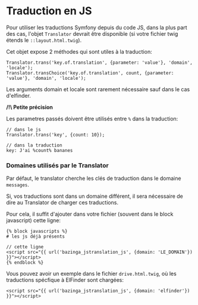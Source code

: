 # Traduction en JS

Pour utiliser les traductions Symfony depuis du code JS, dans la plus part des cas, l'objet `Translator` devrait être disponible (si votre fichier twig étends le `::layout.html.twig`).

Cet objet expose 2 méthodes qui sont utiles à la traduction:

```
Translator.trans('key.of.translation', {parameter: 'value'}, 'domain', 'locale');
Translator.transChoice('key.of.translation', count, {parameter: 'value'}, 'domain', 'locale');
```

Les arguments domain et locale sont rarement nécessaire sauf dans le cas d'elfinder.

**/!\ Petite précision**

Les parametres passés doivent être utilisés entre `%` dans la traduction:

```
// dans le js
Translator.trans('key', {count: 10});

// dans la traduction
key: J'ai %count% bananes
```


### Domaines utilisés par le Translator

Par défaut, le translator cherche les clés de traduction dans le domaine `messages`.

Si, vos traductions sont dans un domaine différent, il sera nécessaire de dire au Translator de charger ces traductions.

Pour cela, il suffit d'ajouter dans votre fichier (souvent dans le block javascript) cette ligne:
```
{% block javascripts %}
# les js déjà présents

// cette ligne
<script src="{{ url('bazinga_jstranslation_js', {domain: 'LE_DOMAIN'}) }}"></script>
{% endblock %}
```

Vous pouvez avoir un exemple dans le fichier `drive.html.twig`, où les traductions spécfique à ElFinder sont chargées:

`<script src="{{ url('bazinga_jstranslation_js', {domain: 'elfinder'}) }}"></script>` 

